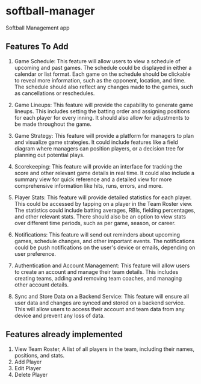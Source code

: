 # softball-manager
Softball Management app

## Features To Add

1. Game Schedule: This feature will allow users to view a schedule of upcoming and past games. The schedule could be displayed in either a calendar or list format. Each game on the schedule should be clickable to reveal more information, such as the opponent, location, and time. The schedule should also reflect any changes made to the games, such as cancellations or reschedules.

1. Game Lineups: This feature will provide the capability to generate game lineups. This includes setting the batting order and assigning positions for each player for every inning. It should also allow for adjustments to be made throughout the game.

1. Game Strategy: This feature will provide a platform for managers to plan and visualize game strategies. It could include features like a field diagram where managers can position players, or a decision tree for planning out potential plays.

1. Scorekeeping: This feature will provide an interface for tracking the score and other relevant game details in real time. It could also include a summary view for quick reference and a detailed view for more comprehensive information like hits, runs, errors, and more.

1. Player Stats: This feature will provide detailed statistics for each player. This could be accessed by tapping on a player in the Team Roster view. The statistics could include batting averages, RBIs, fielding percentages, and other relevant stats. There should also be an option to view stats over different time periods, such as per game, season, or career.

1. Notifications: This feature will send out reminders about upcoming games, schedule changes, and other important events. The notifications could be push notifications on the user's device or emails, depending on user preference.

1. Authentication and Account Management: This feature will allow users to create an account and manage their team details. This includes creating teams, adding and removing team coaches, and managing other account details.

1. Sync and Store Data on a Backend Service: This feature will ensure all user data and changes are synced and stored on a backend service. This will allow users to access their account and team data from any device and prevent any loss of data.

## Features already implemented

1. View Team Roster,  A list of all players in the team, including their names, positions, and stats.
1. Add Player
1. Edit Player
1. Delete Player
